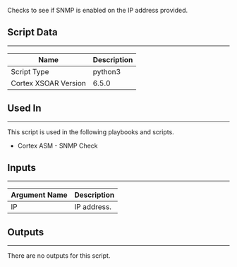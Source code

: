 Checks to see if SNMP is enabled on the IP address provided.

## Script Data
---

| **Name** | **Description** |
| --- | --- |
| Script Type | python3 |
| Cortex XSOAR Version | 6.5.0 |

## Used In
---
This script is used in the following playbooks and scripts.
* Cortex ASM - SNMP Check

## Inputs
---

| **Argument Name** | **Description** |
| --- | --- |
| IP | IP address. |

## Outputs
---
There are no outputs for this script.
